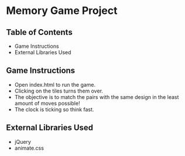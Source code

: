 # Memory Game Project

## Table of Contents

* Game Instructions
* External Libraries Used

## Game Instructions

* Open index.html to run the game.
* Clicking on the tiles turns them over.
* The objective is to match the pairs with the same design in the least amount of moves possible!  
* The clock is ticking so think fast.

## External Libraries Used
* jQuery
* animate.css
